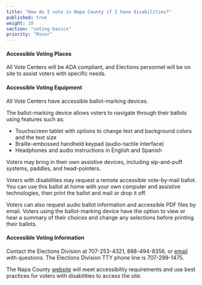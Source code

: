 ```yaml
---
title: "How do I vote in Napa County if I have disabilities?"
published: true
weight: 10
section: "voting-basics"
priority: "Minor"
---
```


#### Accessible Voting Places  

All Vote Centers will be ADA compliant, and Elections personnel will be on site to assist voters with specific needs.

#### Accessible Voting Equipment  

All Vote Centers have accessible ballot-marking devices.

The ballot-marking device allows voters to navigate through their ballots using features such as:

- Touchscreen tablet with options to change text and background colors and the text size
- Braille-embossed handheld keypad (audio-tactile interface)
- Headphones and audio instructions in English and Spanish  

Voters may bring in their own assistive devices, including sip-and-puff systems, paddles, and head-pointers. 

Voters with disabilities may request a remote accessible vote-by-mail ballot. You can use this ballot at home with your own computer and assistive technologies, then print the ballot and mail or drop it off.   

Voters can also request audio ballot information and accessible PDF files by email. Voters using the ballot-marking device have the option to view or hear a summary of their choices and change any selections before printing their ballots.

#### Accessible Voting Information  

Contact the Elections Division at 707-253-4321, 888-494-8356, or [email](mailto:elections@countyofnapa.org) with questions. The Elections Division TTY phone line is 707-299-1475.   

The Napa County [website](https://www.countyofnapa.org/2714/Accessible-Voting) will meet accessibility requirements and use best practices for voters with disabilities to access the site.
